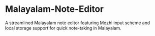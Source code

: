 # Malayalam-Note-Editor
A streamlined Malayalam note editor featuring Mozhi input scheme and local storage support for quick note-taking in Malayalam.
